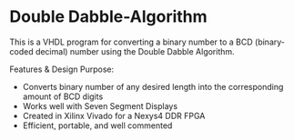 # Double Dabble-Algorithm
This is a VHDL program for converting a binary number to a BCD (binary-coded decimal) number using the Double Dabble Algorithm.

Features & Design Purpose:
- Converts binary number of any desired length into the corresponding amount of BCD digits 
- Works well with Seven Segment Displays
- Created in Xilinx Vivado for a Nexys4 DDR FPGA
- Efficient, portable, and well commented
